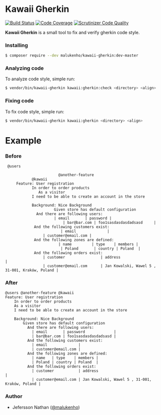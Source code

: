 Kawaii Gherkin
==============

[![Build Status](https://travis-ci.org/malukenho/kawaii-gherkin.svg?branch=master)](https://travis-ci.org/malukenho/kawaii-gherkin)
[![Code Coverage](https://scrutinizer-ci.com/g/malukenho/kawaii-gherkin/badges/coverage.png?b=master)](https://scrutinizer-ci.com/g/malukenho/kawaii-gherkin/?branch=master)
[![Scrutinizer Code Quality](https://scrutinizer-ci.com/g/malukenho/kawaii-gherkin/badges/quality-score.png?b=master)](https://scrutinizer-ci.com/g/malukenho/kawaii-gherkin/?branch=master)

**Kawaii Gherkin** is a small tool to fix and verify gherkin code style. 

### Installing

```sh
$ composer require --dev malukenho/kawaii-gherkin:dev-master
```

### Analyzing code

To analyze code style, simple run:

```sh
$ vendor/bin/kawaii-gherkin kawaii:gherkin:check <directory> <align>
```

### Fixing code

To fix code style, simple run:

```sh
$ vendor/bin/kawaii-gherkin kawaii:gherkin <directory> <align>
```

# Example

### Before

```gherkin
 @users

                        @another-feature
            @kawaii
     Feature: User registration
            In order to order products
               As a visitor
            I need to be able to create an account in the store

            Background: Nice Background
                      Given store has default configuration
              And there are following users:
                      | email       | password |
                          | bar@bar.com | foo1sasdasdasdadsasd     |
             And the following customers exist:
                         | email              |
                 | customer@email.com |
             And the following zones are defined:
                        | name         | type    | members |
                         | Poland       | country | Poland  |
             And the following orders exist:
                 | customer                | address                                        |
                 | customer@email.com      | Jan Kowalski, Wawel 5 , 31-001, Kraków, Poland |
```

### After

```gherkin
@users @another-feature @kawaii
Feature: User registration
    In order to order products
    As a visitor
    I need to be able to create an account in the store

    Background: Nice Background
        Given store has default configuration
          And there are following users:
            | email       | password             |
            | bar@bar.com | foo1sasdasdasdadsasd |
          And the following customers exist:
            | email              |
            | customer@email.com |
          And the following zones are defined:
            | name   | type    | members |
            | Poland | country | Poland  |
          And the following orders exist:
            | customer           | address                                        |
            | customer@email.com | Jan Kowalski, Wawel 5 , 31-001, Kraków, Poland |
```

### Author

- Jefersson Nathan ([@malukenho](http://github.com/malukenho))
